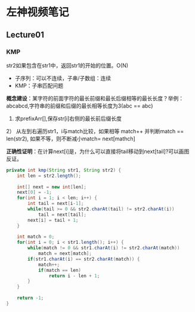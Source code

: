 # 左神视频笔记

## Lecture01

### KMP

str2如果包含在str1中，返回str1的开始的位置。O(N)

* 子序列：可以不连续，子串/子数组：连续
* KMP：子串匹配问题

 **概念建设**：某字符的前面字符的最长前缀和最长后缀相等的最长长度？举例：abcabcd,字符串的前缀和后缀的最长相等长度为3(abc == abc)

1) 求prefixArr[],保存str[i]右侧的最长前后缀长度

2） 从左到右遍历str1，i与match比较，如果相等 match++ 并判断match == len(str2), 如果不等，则不断减小match= next[mathch]

**正确性证明**：在计算next[i]是，为什么可以直接将tail移动到next[tail]?可以画图反证。

```java
private int kmp(String str1, String str2) {
    int len = str2.length();
    
    int[] next = new int[len];
    next[0] = -1;
    for(int i = 1; i < len; i++) {
        int tail = next[i-1];
        while(tail >= 0 && str2.charAt(tail) != str2.charAt(i))
            tail = next[tail];
        next[i] = tail + 1;
    }
    
    int match = 0;
    for(int i = 0; i < str1.length(); i++) {
        while(match != 0 && str1.charAt(i) != str2.charAt(match))
            match = next[match];
        if(str1.charAt(i) == str2.charAt(match)) {
            match++;
            if(match == len)
                return i - len + 1;
        }
    }
    
    return -1;
}
```


